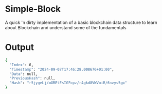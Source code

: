 # Simple-Block
A quick 'n dirty implementation of a basic blockchain data structure to learn about Blockchain and understand some of the fundamentals 

# Output 

```Bash
{
  "Index": 0,
  "Timestamp": "2024-09-07T17:46:28.008676+01:00",
  "Data": null,
  "PreviousHash": null,
  "Hash": "r5jygeLj/oGREtEsIGFopz/r4gkd8VWVoiB/6nvys5g="
}
```